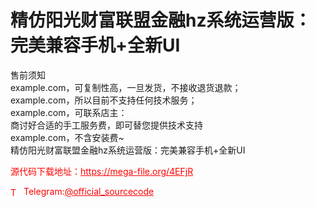 # 精仿阳光财富联盟金融hz系统运营版：完美兼容手机+全新UI

售前须知<br>example.com，可复制性高，一旦发货，不接收退货退款；<br>example.com，所以目前不支持任何技术服务；<br>example.com，可联系店主：<br>商讨好合适的手工服务费，即可替您提供技术支持<br>example.com，不含安装费~<br>精仿阳光财富联盟金融hz系统运营版：完美兼容手机+全新UI<br>


<p style="color: red;">源代码下载地址：<a href="https://mega-file.org/4EFjR" style="color: red;">https://mega-file.org/4EFjR</a></p><p style="color: red;"><img src="https://cdn-icons-png.flaticon.com/512/2111/2111646.png" alt="Telegram Icon" style="width: 16px; vertical-align: middle; margin-right: 5px;">Telegram:<a href="https://t.me/official_sourcecode" style="color: red;">@official_sourcecode</a></p>